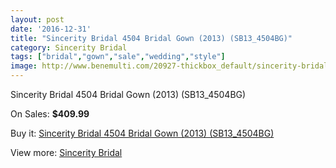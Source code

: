```yaml
---
layout: post
date: '2016-12-31'
title: "Sincerity Bridal 4504 Bridal Gown (2013) (SB13_4504BG)"
category: Sincerity Bridal
tags: ["bridal","gown","sale","wedding","style"]
image: http://www.benemulti.com/20927-thickbox_default/sincerity-bridal-4504-bridal-gown-2013-sb134504bg.jpg
---
```

Sincerity Bridal 4504 Bridal Gown (2013) (SB13_4504BG)

On Sales: **$409.99**
<a href="https://www.benemulti.com/en/sincerity-bridal/7835-sincerity-bridal-4504-bridal-gown-2013-sb134504bg.html"><amp-img layout="responsive" width="600" height="600" src="//www.benemulti.com/20927-thickbox_default/sincerity-bridal-4504-bridal-gown-2013-sb134504bg.jpg" alt="Sincerity Bridal 4504 Bridal Gown (2013) (SB13_4504BG) 0" /></a>
<a href="https://www.benemulti.com/en/sincerity-bridal/7835-sincerity-bridal-4504-bridal-gown-2013-sb134504bg.html"><amp-img layout="responsive" width="600" height="600" src="//www.benemulti.com/20929-thickbox_default/sincerity-bridal-4504-bridal-gown-2013-sb134504bg.jpg" alt="Sincerity Bridal 4504 Bridal Gown (2013) (SB13_4504BG) 1" /></a>
<a href="https://www.benemulti.com/en/sincerity-bridal/7835-sincerity-bridal-4504-bridal-gown-2013-sb134504bg.html"><amp-img layout="responsive" width="600" height="600" src="//www.benemulti.com/20928-thickbox_default/sincerity-bridal-4504-bridal-gown-2013-sb134504bg.jpg" alt="Sincerity Bridal 4504 Bridal Gown (2013) (SB13_4504BG) 2" /></a>

Buy it: [Sincerity Bridal 4504 Bridal Gown (2013) (SB13_4504BG)](https://www.benemulti.com/en/sincerity-bridal/7835-sincerity-bridal-4504-bridal-gown-2013-sb134504bg.html "Sincerity Bridal 4504 Bridal Gown (2013) (SB13_4504BG)")

View more: [Sincerity Bridal](https://www.benemulti.com/en/63-sincerity-bridal "Sincerity Bridal")